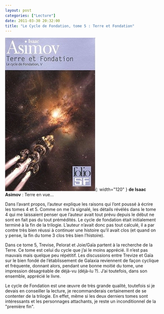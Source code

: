 ```yaml
---
layout: post
categories: ["Lecture"]
date: 2011-03-30 20:32:00
title: "Le Cycle de Fondation, tome 5 : Terre et Fondation"
---
```


![couverture](/assets/images/couv_lecture/fondation5.webp){: width="120" } **de Isaac Asimov** : Terre en vue…

Dans l’avant propos, l’auteur explique les raisons qui l’ont poussé à
écrire les tomes 4 et 5. Comme on me l’a signalé, les
détails révélés dans le tome 4 qui me laissaient penser que l’auteur
avait tout prévu depuis le début ne sont en fait pas du tout prémédités.
Le cycle de fondation était initialement terminé à la fin de la
trilogie. L’auteur n’avait donc pas tout calculé, il a par contre très
bien réussi à continuer une histoire qu’il avait clos (et quand on y
pense, la fin du tome 3 clos très bien l’histoire).

Dans ce tome 5, Trevise, Pelorat et Joie/Gaïa partent à la recherche de
la Terre. Ce tome est celui du cycle que j’ai le moins apprécié. Il
n’est pas mauvais mais quelque peu répétitif. Les discussions entre
Trevize et Gaïa sur le bien fondé de l’établissement de Galaxia
reviennent de façon cyclique et fréquente, donnant alors, pendant une
bonne moitié du tome, une impression désagréable de déjà-vu (déjà-lu ?).
J’ai toutefois, dans son ensemble, apprécié le livre.

Le cycle de Fondation est une œuvre de très grande qualité, toutefois si
je devais en conseiller la lecture, je recommanderais certainement de se
contenter de la trilogie. En effet, même si les deux derniers tomes sont
intéressants et les personnages attachants, je reste un inconditionnel
de la "première fin".


